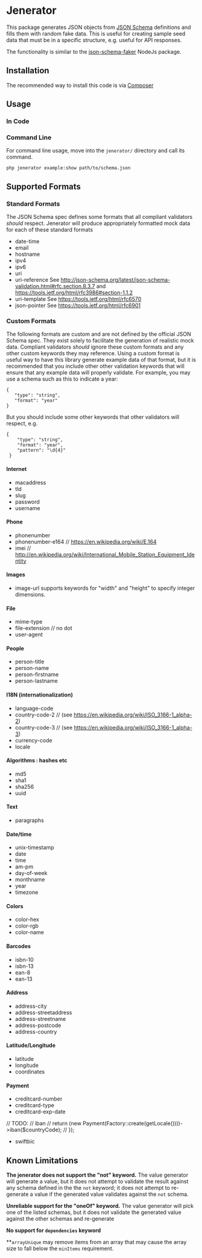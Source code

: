 # Jenerator

This package generates JSON objects from [JSON Schema](http://json-schema.org/) definitions and fills them with random fake data.  This is useful for creating sample seed data that must be in a specific structure, e.g. useful for API 
responses.

The functionality is similar to the [json-schema-faker](https://github.com/json-schema-faker/json-schema-faker) 
NodeJs package.

## Installation

The recommended way to install this code is via [Composer](https://getcomposer.org/)

## Usage

### In Code


### Command Line

For command line usage, move into the `jenerator/` directory and call its command.

```
php jenerator example:show path/to/schema.json
```

## Supported Formats


### Standard Formats

The JSON Schema spec defines some formats that all compliant validators _should_ respect.  Jenerator will produce 
appropriately formatted mock data for each of these standard formats  

- date-time
- email
- hostname
- ipv4
- ipv6
- uri
- uri-reference See http://json-schema.org/latest/json-schema-validation.html#rfc.section.8.3.7 and https://tools.ietf.org/html/rfc3986#section-1.1.2
- uri-template See https://tools.ietf.org/html/rfc6570
- json-pointer See https://tools.ietf.org/html/rfc6901

### Custom Formats

The following formats are custom and are not defined by the official JSON Schema spec.  They exist solely to 
facilitate the generation of realistic mock data.  Compliant validators _should_ ignore these custom formats and any 
other custom keywords they may reference.  Using a custom format is useful way to have this library generate example 
data of that format, but it is recommended that you include other other validation keywords that will ensure that any 
example data will properly validate.  For example, you may use a schema such as this to indicate a year:

 ```
 {
    "type": "string",
    "format": "year"
 }
 ```
 
 But you should include some other keywords that other validators will respect, e.g. 
 
 ```
 {
     "type": "string",
     "format": "year",
     "pattern": "\d{4}"
  }
 ```
 
 
 
#### Internet
        
- macaddress
- tld
- slug
- password
- username

#### Phone

- phonenumber
- phonenumber-e164 // https://en.wikipedia.org/wiki/E.164
- imei // http://en.wikipedia.org/wiki/International_Mobile_Station_Equipment_Identity

#### Images

- image-url supports keywords for "width" and "height" to specify integer dimensions.
    

#### File
- mime-type
- file-extension // no dot
- user-agent

#### People

- person-title
- person-name
- person-firstname
- person-lastname

#### I18N (internationalization)

- language-code
- country-code-2 // (see https://en.wikipedia.org/wiki/ISO_3166-1_alpha-2)
- country-code-3 // (see https://en.wikipedia.org/wiki/ISO_3166-1_alpha-3)
- currency-code
- locale

#### Algorithms : hashes etc
- md5
- sha1
- sha256
- uuid

#### Text
- paragraphs

#### Date/time
- unix-timestamp
- date
- time
- am-pm
- day-of-week
- monthname
- year
- timezone

#### Colors
- color-hex
- color-rgb
- color-name

#### Barcodes
- isbn-10
- isbn-13
- ean-8
- ean-13

#### Address
- address-city
- address-streetaddress
- address-streetname
- address-postcode
- address-country

#### Latitude/Longitude
- latitude
- longitude
- coordinates

#### Payment

- creditcard-number
- creditcard-type
- creditcard-exp-date

// TODO:
//        iban
//            return (new Payment(Factory::create(getLocale())))->iban($countryCode);
//        });

- swiftbic

## Known Limitations

**The jenerator does not support the "not" keyword.** The value generator will generate a value, but it does not 
attempt to validate the result against any schema defined in the the `not` keyword; it does not attempt to 
re-generate a value if the generated value validates against the `not` schema. 

**Unreliable support for the "oneOf" keyword.**  The value generator will pick one of the listed schemas, but it does
 not validate the generated value against the other schemas and re-generate 
 
**No support for `dependencies` keyword**

**`arrayUnique` may remove items from an array that may cause the array size to fall below the `minItems` requirement.
